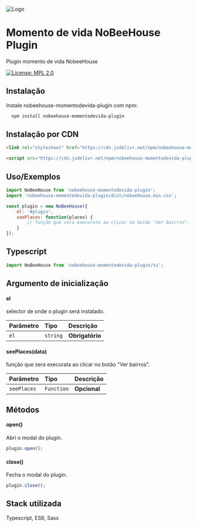 
![Logo](https://app-30863.nuvem-brasil-10.absamcloud.com/api/public/images/logo-icon.png)


# Momento de vida NoBeeHouse Plugin

Plugin momento de vida NobeeHouse

[![License: MPL 2.0](https://img.shields.io/badge/License-MPL_2.0-brightgreen.svg)](https://opensource.org/licenses/MPL-2.0)

## Instalação

Instale nobeehouse-momentodevida-plugin com npm:

```bash
  npm install nobeehouse-momentodevida-plugin
```

## Instalação por CDN

```HTML
<link rel="stylesheet" href="https://cdn.jsdelivr.net/npm/nobeehouse-momentodevida-plugin@^1.0.0/dist/nobeehouse.min.css" />

<script src="https://cdn.jsdelivr.net/npm/nobeehouse-momentodevida-plugin@^1.0.0/dist/nobeehouse.min.js"></script>
```

    
## Uso/Exemplos

```javascript
import NoBeeHouse from 'nobeehouse-momentodevida-plugin';
import 'nobeehouse-momentodevida-plugin/dist/nobeehouse.min.css';

const plugin = new NoBeeHouse({
    el: '#plugin',
    seePlaces: function(places) {
        // função que sera execurata ao clicar no botão "Ver bairros".
    }
});
```

## Typescript

```javascript
import NoBeeHouse from 'nobeehouse-momentodevida-plugin/ts';
```


## Argumento de inicialização

#### el

selector de onde o plugin será instalado.

| Parâmetro   | Tipo       | Descrição                           |
| :---------- | :--------- | :---------------------------------- |
| `el` | `string` | **Obrigatório** |

#### seePlaces(data)

função que sera execurata ao clicar no botão "Ver bairros".

| Parâmetro   | Tipo       | Descrição                                   |
| :---------- | :--------- | :------------------------------------------ |
| `seePlaces`      | `Function` | **Opcional** |

## Métodos

#### open()

Abri o modal do plugin.

```javascript
plugin.open();
```

#### close()

Fecha o modal do plugin.

```javascript
plugin.close();
```
## Stack utilizada

Typescript, ES6, Sass

